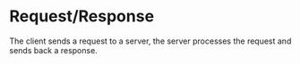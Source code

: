 # Request/Response

The client sends a request to a server, the server processes the request and sends back a response.
